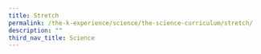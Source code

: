 ```yaml
---
title: Stretch
permalink: /the-k-experience/science/the-science-curriculum/stretch/
description: ""
third_nav_title: Science
---
```

